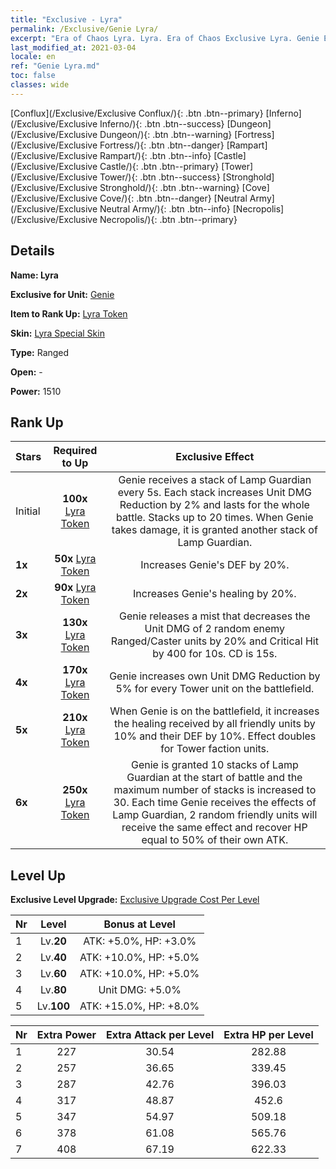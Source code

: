 ```yaml
---
title: "Exclusive - Lyra"
permalink: /Exclusive/Genie Lyra/
excerpt: "Era of Chaos Lyra. Lyra. Era of Chaos Exclusive Lyra. Genie Exclusive."
last_modified_at: 2021-03-04
locale: en
ref: "Genie Lyra.md"
toc: false
classes: wide
---
```

 [Conflux](/Exclusive/Exclusive Conflux/){: .btn .btn--primary} [Inferno](/Exclusive/Exclusive Inferno/){: .btn .btn--success} [Dungeon](/Exclusive/Exclusive Dungeon/){: .btn .btn--warning} [Fortress](/Exclusive/Exclusive Fortress/){: .btn .btn--danger} [Rampart](/Exclusive/Exclusive Rampart/){: .btn .btn--info} [Castle](/Exclusive/Exclusive Castle/){: .btn .btn--primary} [Tower](/Exclusive/Exclusive Tower/){: .btn .btn--success} [Stronghold](/Exclusive/Exclusive Stronghold/){: .btn .btn--warning} [Cove](/Exclusive/Exclusive Cove/){: .btn .btn--danger} [Neutral Army](/Exclusive/Exclusive Neutral Army/){: .btn .btn--info} [Necropolis](/Exclusive/Exclusive Necropolis/){: .btn .btn--primary} 

## Details
 **Name: Lyra** 

 **Exclusive for Unit:** [Genie](/units/Genie/) 

 **Item to Rank Up:** [Lyra Token](/Items/con_1119/)

 **Skin:** [Lyra Special Skin](/Items/con_191/)

 **Type:** Ranged

 **Open:** -

 **Power:** 1510

## Rank Up

  |     Stars    |  Required to Up | Exclusive Effect |
  |:-------------|:---------------:|:---------------:|
  |  Initial  | **100x** [Lyra Token](/Items/con_1119/) | <Lamp Guardian> Genie receives a stack of Lamp Guardian every 5s. Each stack increases Unit DMG Reduction by 2% and lasts for the whole battle. Stacks up to 20 times. When Genie takes damage, it is granted another stack of Lamp Guardian. |
  | **1x** <i class="fas fa-star"/> | **50x** [Lyra Token](/Items/con_1119/) | Increases Genie's DEF by 20%. |
  | **2x** <i class="fas fa-star"/> | **90x** [Lyra Token](/Items/con_1119/) | Increases Genie's healing by 20%. |
  | **3x** <i class="fas fa-star"/> | **130x** [Lyra Token](/Items/con_1119/) | Genie releases a mist that decreases the Unit DMG of 2 random enemy Ranged/Caster units by 20% and Critical Hit by 400 for 10s. CD is 15s. |
  | **4x** <i class="fas fa-star"/> | **170x** [Lyra Token](/Items/con_1119/) | Genie increases own Unit DMG Reduction by 5% for every Tower unit on the battlefield. |
  | **5x** <i class="fas fa-star"/> | **210x** [Lyra Token](/Items/con_1119/) | When Genie is on the battlefield, it increases the healing received by all friendly units by 10% and their DEF by 10%. Effect doubles for Tower faction units. |
  | **6x** <i class="fas fa-star"/> | **250x** [Lyra Token](/Items/con_1119/) | Genie is granted 10 stacks of Lamp Guardian at the start of battle and the maximum number of stacks is increased to 30. Each time Genie receives the effects of Lamp Guardian, 2 random friendly units will receive the same effect and recover HP equal to 50% of their own ATK. |


## Level Up
 **Exclusive Level Upgrade:** [Exclusive Upgrade Cost Per Level](/Exclusive/ExclusiveUpgradeCostPerLevel/)

  |  Nr  |   Level  | Bonus at Level |
  |:-----|:--------:|:--------------:|
  | 1 | Lv.**20** | ATK: +5.0%, HP: +3.0% |
  | 2 | Lv.**40** | ATK: +10.0%, HP: +5.0% |
  | 3 | Lv.**60** | ATK: +10.0%, HP: +5.0% |
  | 4 | Lv.**80** | Unit DMG: +5.0% |
  | 5 | Lv.**100** | ATK: +15.0%, HP: +8.0% |


  |  Nr  |  Extra Power | Extra Attack per Level | Extra HP per Level |
  |:-----|:--------:|:--------:|:--------:|
  | 1 | 227 | 30.54 | 282.88 |
  | 2 | 257 | 36.65 | 339.45 |
  | 3 | 287 | 42.76 | 396.03 |
  | 4 | 317 | 48.87 | 452.6 |
  | 5 | 347 | 54.97 | 509.18 |
  | 6 | 378 | 61.08 | 565.76 |
  | 7 | 408 | 67.19 | 622.33 |


